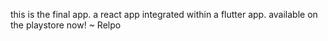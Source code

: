 this is the final app. a react app integrated within a flutter app. available on the playstore now! 
~ Relpo
